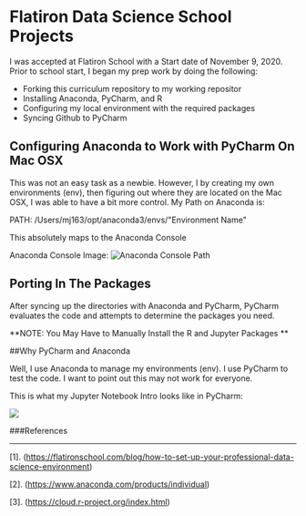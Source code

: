 # Flatiron Data Science School Projects
I was accepted at Flatiron School with a Start date of November 9, 2020.  Prior to school start, I began my prep work by doing the following:
* Forking this curriculum repository to my working repositor
* Installing Anaconda, PyCharm, and R
* Configuring my local environment with the required packages
* Syncing Github to PyCharm

## Configuring Anaconda to Work with PyCharm On Mac OSX
This was not an easy task as a newbie.  However, I by creating my own environments (env), then figuring out where they are located on the Mac OSX, I was able to have a bit more control. My Path on Anaconda is:

PATH: /Users/mj163/opt/anaconda3/envs/"Environment Name"

This absolutely maps to the Anaconda Console

Anaconda Console Image: ![Anaconda Console Path](http://dev.martidolce.com/wp-content/uploads/2020/11/2020-11-04_03-48-34.png)

## Porting In The Packages
After syncing up the directories with Anaconda and PyCharm,  PyCharm evaluates the code and attempts to determine the packages you need.

**NOTE: You May Have to Manually Install the R and Jupyter Packages **

##Why PyCharm and Anaconda

Well, I use Anaconda to manage my environments (env).  I use PyCharm to test the code. I want to point out this may not work for everyone.

This is what my Jupyter Notebook Intro looks like in PyCharm:

![](http://dev.martidolce.com/wp-content/uploads/2020/11/2020-11-04_04-16-20.png)



###References
***
[1]. (https://flatironschool.com/blog/how-to-set-up-your-professional-data-science-environment)

[2]. (https://www.anaconda.com/products/individual)

[3]. (https://cloud.r-project.org/index.html)


